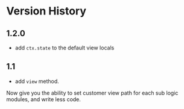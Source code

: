 # Version History

## 1.2.0

- add `ctx.state` to the default view locals

## 1.1

- add `view` method.
 
 Now give you the ability to set customer view path for each sub logic modules, and write less code.
